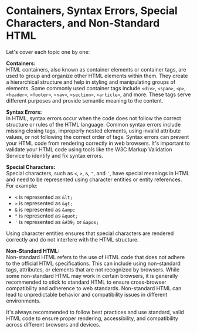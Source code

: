 # Containers, Syntax Errors, Special Characters, and Non-Standard HTML
Let's cover each topic one by one:

**Containers:** </br>
HTML containers, also known as container elements or container tags, are used to group and organize other HTML elements within them. They create a hierarchical structure and help in styling and manipulating groups of elements. Some commonly used container tags include `<div>`, `<span>`, `<p>`, `<header>`, `<footer>`, `<nav>`, `<section>`, `<article>`, and more. These tags serve different purposes and provide semantic meaning to the content.

**Syntax Errors:** </br>
In HTML, syntax errors occur when the code does not follow the correct structure or rules of the HTML language. Common syntax errors include missing closing tags, improperly nested elements, using invalid attribute values, or not following the correct order of tags. Syntax errors can prevent your HTML code from rendering correctly in web browsers. It's important to validate your HTML code using tools like the W3C Markup Validation Service to identify and fix syntax errors.

**Special Characters:** </br>
Special characters, such as `<`, `>`, `&`, `"`, and `'`, have special meanings in HTML and need to be represented using character entities or entity references. For example:
- `<` is represented as `&lt;`
- `>` is represented as `&gt;`
- `&` is represented as `&amp;`
- `"` is represented as `&quot;`
- `'` is represented as `&#39;` or `&apos;`

Using character entities ensures that special characters are rendered correctly and do not interfere with the HTML structure.

**Non-Standard HTML:** </br>
Non-standard HTML refers to the use of HTML code that does not adhere to the official HTML specifications. This can include using non-standard tags, attributes, or elements that are not recognized by browsers. While some non-standard HTML may work in certain browsers, it is generally recommended to stick to standard HTML to ensure cross-browser compatibility and adherence to web standards. Non-standard HTML can lead to unpredictable behavior and compatibility issues in different environments.

It's always recommended to follow best practices and use standard, valid HTML code to ensure proper rendering, accessibility, and compatibility across different browsers and devices.